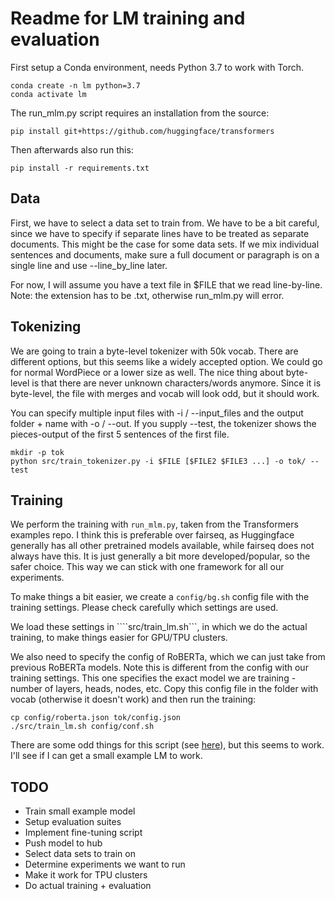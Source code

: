 # Readme for LM training and evaluation

First setup a Conda environment, needs Python 3.7 to work with Torch.

```
conda create -n lm python=3.7
conda activate lm
```

The run_mlm.py script requires an installation from the source:

```
pip install git+https://github.com/huggingface/transformers
```

Then afterwards also run this:

```
pip install -r requirements.txt
```

## Data

First, we have to select a data set to train from. We have to be a bit careful, since we have to specify if separate lines have to be treated as separate documents. This might be the case for some data sets. If we mix individual sentences and documents, make sure a full document or paragraph is on a single line and use --line_by_line later.

For now, I will assume you have a text file in $FILE that we read line-by-line. Note: the extension has to be .txt, otherwise run_mlm.py will error.

## Tokenizing

We are going to train a byte-level tokenizer with 50k vocab. There are different options, but this seems like a widely accepted option. We could go for normal WordPiece or a lower size as well. The nice thing about byte-level is that there are never unknown characters/words anymore. Since it is byte-level, the file with merges and vocab will look odd, but it should work.

You can specify multiple input files with -i / --input_files and the output folder + name with -o / --out. If you supply --test, the tokenizer shows the pieces-output of the first 5 sentences of the first file.

```
mkdir -p tok
python src/train_tokenizer.py -i $FILE [$FILE2 $FILE3 ...] -o tok/ --test
```

## Training

We perform the training with ``run_mlm.py``, taken from the Transformers examples repo. I think this is preferable over fairseq, as Huggingface generally has all other pretrained models available, while fairseq does not always have this. It is just generally a bit more developed/popular, so the safer choice. This way we can stick with one framework for all our experiments.

To make things a bit easier, we create a ```config/bg.sh``` config file with the training settings. Please check carefully which settings are used.

We load these settings in ````src/train_lm.sh```, in which we do the actual training, to make things easier for GPU/TPU clusters.

We also need to specify the config of RoBERTa, which we can just take from previous RoBERTa models. Note this is different from the config with our training settings. This one specifies the exact model we are training - number of layers, heads, nodes, etc. Copy this config file in the folder with vocab (otherwise it doesn't work) and then run the training:

```
cp config/roberta.json tok/config.json
./src/train_lm.sh config/conf.sh
```

There are some odd things for this script (see [here](https://discuss.huggingface.co/t/how-to-train-from-scratch-with-run-mlm-py-txt-file/6588/4)), but this seems to work. I'll see if I can get a small example LM to work.

## TODO

- Train small example model
- Setup evaluation suites
- Implement fine-tuning script
- Push model to hub
- Select data sets to train on
- Determine experiments we want to run
- Make it work for TPU clusters
- Do actual training + evaluation
